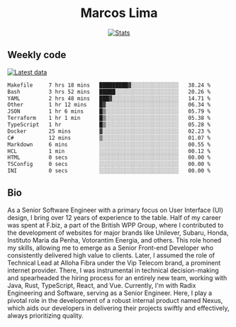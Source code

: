 <div align="center">
  <h1>Marcos Lima</h1>
  
  <a href="https://skvggor.dev">
    <img src="https://github.com/skvggor/skvggor/assets/958723/3c85f137-8d74-4cc8-a2b1-877784f3e44d" alt="Stats" />
  </a>
</div>

## Weekly code

[![Latest data](https://github.com/skvggor/skvggor/actions/workflows/main.yml/badge.svg)](https://github.com/skvggor/skvggor/actions/workflows/main.yml)

<!--START_SECTION:waka-->

```txt
Makefile     7 hrs 18 mins   █████████▓░░░░░░░░░░░░░░░   38.24 %
Bash         3 hrs 52 mins   █████░░░░░░░░░░░░░░░░░░░░   20.26 %
YAML         2 hrs 48 mins   ███▓░░░░░░░░░░░░░░░░░░░░░   14.71 %
Other        1 hr 12 mins    █▓░░░░░░░░░░░░░░░░░░░░░░░   06.34 %
JSON         1 hr 6 mins     █▒░░░░░░░░░░░░░░░░░░░░░░░   05.79 %
Terraform    1 hr 1 min      █▒░░░░░░░░░░░░░░░░░░░░░░░   05.38 %
TypeScript   1 hr            █▒░░░░░░░░░░░░░░░░░░░░░░░   05.28 %
Docker       25 mins         ▓░░░░░░░░░░░░░░░░░░░░░░░░   02.23 %
C#           12 mins         ▒░░░░░░░░░░░░░░░░░░░░░░░░   01.07 %
Markdown     6 mins          ░░░░░░░░░░░░░░░░░░░░░░░░░   00.55 %
HCL          1 min           ░░░░░░░░░░░░░░░░░░░░░░░░░   00.12 %
HTML         0 secs          ░░░░░░░░░░░░░░░░░░░░░░░░░   00.00 %
TSConfig     0 secs          ░░░░░░░░░░░░░░░░░░░░░░░░░   00.00 %
INI          0 secs          ░░░░░░░░░░░░░░░░░░░░░░░░░   00.00 %
```

<!--END_SECTION:waka-->

## Bio

<p>As a Senior Software Engineer with a primary focus on User Interface (UI) design, I bring over 12 years of experience to the table. Half of my career was spent at F.biz, a part of the British WPP Group, where I contributed to the development of websites for major brands like Unilever, Subaru, Honda, Instituto Maria da Penha, Votorantim Energia, and others. This role honed my skills, allowing me to emerge as a Senior Front-end Developer who consistently delivered high value to clients. Later, I assumed the role of Technical Lead at Alloha Fibra under the Vip Telecom brand, a prominent internet provider. There, I was instrumental in technical decision-making and spearheaded the hiring process for an entirely new team, working with Java, Rust, TypeScript, React, and Vue. Currently, I'm with Radix Engineering and Software, serving as a Senior Engineer. Here, I play a pivotal role in the development of a robust internal product named Nexus, which aids our developers in delivering their projects swiftly and effectively, always prioritizing quality.</p>

<!-- </details> -->

<!-- <div align="center">
  <h2>🤖 Recent Code Activity</h2>
  <img width="500" src="https://github-readme-stats.vercel.app/api/wakatime?username=skvggor&hide_title=true&layout=compact&theme=transparent" alt="Wakatime Stats" />
</div>

<br>

<div align="center">
  <h2>📈 GitHub Stats</h2>
  <img width="500" src="https://github-readme-stats.vercel.app/api?username=skvggor&show_icons=true&theme=transparent&hide_title=true&count_private=true" alt="GitHub Stats" />
</div>
 -->
